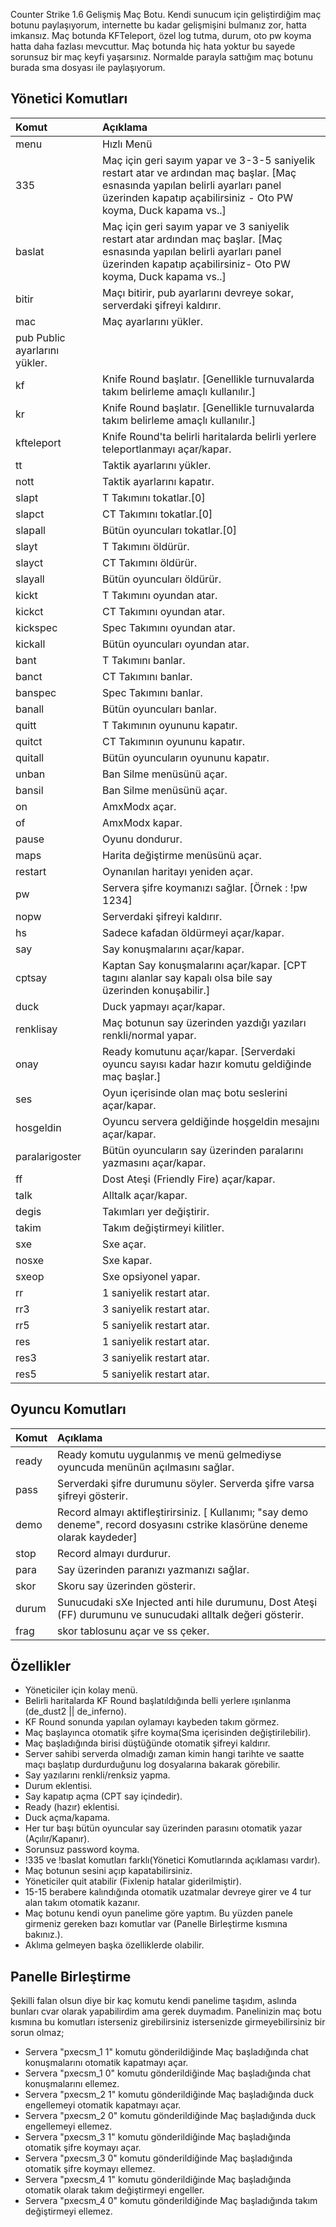 Counter Strike 1.6 Gelişmiş Maç Botu. Kendi sunucum için geliştirdiğim maç botunu paylaşıyorum, internette bu kadar gelişmişini bulmanız zor, hatta imkansız. Maç botunda KFTeleport, özel log tutma, durum, oto pw koyma hatta daha fazlası mevcuttur. Maç botunda hiç hata yoktur bu sayede sorunsuz bir maç keyfi yaşarsınız. Normalde parayla sattığım maç botunu burada sma dosyası ile paylaşıyorum.

## Yönetici Komutları
| Komut                      | Açıklama                                  |
| :----------------------| :--------------------------------------------- |
| menu    | Hızlı Menü          |                                     
| 335     | Maç için geri sayım yapar ve 3-3-5 saniyelik restart atar ve ardından maç başlar. [Maç esnasında yapılan belirli ayarları panel üzerinden kapatıp açabilirsiniz - Oto PW koyma, Duck kapama vs..] | 
| baslat  | Maç için geri sayım yapar ve 3 saniyelik restart atar ardından maç başlar. [Maç esnasında yapılan belirli ayarları panel üzerinden kapatıp açabilirsiniz- Oto PW koyma, Duck kapama vs..]         |     
| bitir	| Maçı bitirir, pub ayarlarını devreye sokar, serverdaki şifreyi kaldırır.  | 
| mac	| Maç ayarlarını yükler. | 
| pub	Public ayarlarını yükler. | 
| kf   | 	Knife Round başlatır. [Genellikle turnuvalarda takım belirleme amaçlı kullanılır.] | 
| kr  | Knife Round başlatır. [Genellikle turnuvalarda takım belirleme amaçlı kullanılır.] | 
| kfteleport  |  Knife Round'ta belirli haritalarda belirli yerlere teleportlanmayı açar/kapar. | 
| tt           |  Taktik ayarlarını yükler.       | 
| nott  |  Taktik ayarlarını kapatır.     | 
| slapt            |  T Takımını tokatlar.[0]           | 
| slapct  |  CT Takımını tokatlar.[0]            | 
| slapall  |  Bütün oyuncuları tokatlar.[0]          | 
| slayt  |  T Takımını öldürür.            | 
| slayct  |  CT Takımını öldürür.             | 
| slayall  |  Bütün oyuncuları öldürür.             | 
| kickt  |  T Takımını oyundan atar.             | 
| kickct  |  CT Takımını oyundan atar.             | 
| kickspec  |  Spec Takımını oyundan atar.                      | 
| kickall  |  Bütün oyuncuları oyundan atar.           | 
| bant  |  T Takımını banlar.          | 
| banct  |  CT Takımını banlar.          |  
| banspec  |  Spec Takımını banlar.        |    
| banall  |  Bütün oyuncuları banlar. | 
| quitt  |  T Takımının oyununu kapatır.|           
| quitct  |  CT Takımının oyununu kapatır. |         
| quitall  |  Bütün oyuncuların oyununu kapatır.|            
| unban      |  Ban Silme menüsünü açar.          |  
| bansil  |  Ban Silme menüsünü açar. | 
| on            |  AmxModx açar. | 
| of  |  AmxModx kapar. | 
| pause  |  Oyunu dondurur. | 
| maps  |  Harita değiştirme menüsünü açar. | 
| restart  |  Oynanılan haritayı yeniden açar.    | 
| pw                  |  Servera şifre koymanızı sağlar. [Örnek : !pw 1234] | 
| nopw            |  Serverdaki şifreyi kaldırır. | 
| hs  |  Sadece kafadan öldürmeyi açar/kapar.                                 | 
| say  |  Say konuşmalarını açar/kapar. | 
| cptsay    |  Kaptan Say konuşmalarını açar/kapar. [CPT tagını alanlar say kapalı olsa bile say üzerinden konuşabilir.] | 
| duck  |  Duck yapmayı açar/kapar. | 
| renklisay  |  Maç botunun say üzerinden yazdığı yazıları renkli/normal yapar.                                   |                                   
| onay  | Ready komutunu açar/kapar. [Serverdaki oyuncu sayısı kadar hazır komutu geldiğinde maç başlar.] | 
| ses  |  Oyun içerisinde olan maç botu seslerini açar/kapar. | 
| hosgeldin  |  Oyuncu servera geldiğinde hoşgeldin mesajını açar/kapar. |  
| paralarigoster    |  Bütün oyuncuların say üzerinden paralarını yazmasını açar/kapar. | 
| ff  |  Dost Ateşi (Friendly Fire) açar/kapar.  | 
| talk  |  Alltalk açar/kapar.  | 
| degis  |  Takımları yer değiştirir. |  
| takim  |  Takım değiştirmeyi kilitler. | 
| sxe  |  Sxe açar. | 
| nosxe  |  Sxe kapar. | 
| sxeop  |  Sxe opsiyonel yapar. | 
| rr         |  1 saniyelik restart atar.       | 
| rr3  |  3 saniyelik restart atar. | 
| rr5  |  5 saniyelik restart atar. | 
| res  |  1 saniyelik restart atar. | 
| res3  |  3 saniyelik restart atar. | 
| res5  |  5 saniyelik restart atar. | 

## Oyuncu Komutları
| Komut                      | Açıklama                                  |
| :----------------------| :--------------------------------------------- |
| ready | Ready komutu uygulanmış ve menü gelmediyse oyuncuda menünün açılmasını sağlar.  | 
| pass  | Serverdaki şifre durumunu söyler. Serverda şifre varsa şifreyi gösterir.  | 
| demo	| Record almayı aktifleştirirsiniz. [ Kullanımı; "say demo deneme", record dosyasını cstrike klasörüne deneme olarak kaydeder] | 
| stop	| Record almayı durdurur.  | 
| para	| Say üzerinden paranızı yazmanızı sağlar.  | 
| skor	| Skoru say üzerinden gösterir.  | 
| durum   | Sunucudaki sXe Injected anti hile durumunu, Dost Ateşi (FF) durumunu  ve sunucudaki alltalk değeri gösterir.  | 
| frag	| skor tablosunu açar ve ss çeker.  | 


## Özellikler
- Yöneticiler için kolay menü.
- Belirli haritalarda KF Round başlatıldığında belli yerlere ışınlanma (de_dust2 || de_inferno).
- KF Round sonunda yapılan oylamayı kaybeden takım görmez.
- Maç başlayınca otomatik şifre koyma(Sma içerisinden değiştirilebilir).
- Maç başladığında birisi düştüğünde otomatik şifreyi kaldırır.
- Server sahibi serverda olmadığı zaman kimin hangi tarihte ve saatte maçı başlatıp durdurduğunu log dosyalarına bakarak görebilir.
- Say yazılarını renkli/renksiz yapma.
- Durum eklentisi.
- Say kapatıp açma (CPT say içindedir).
- Ready (hazır) eklentisi.
- Duck açma/kapama.
- Her tur başı bütün oyuncular say üzerinden parasını otomatik yazar (Açılır/Kapanır).
- Sorunsuz password koyma.
- !335 ve !baslat komutları farklı(Yönetici Komutlarında açıklaması vardır).
- Maç botunun sesini açıp kapatabilirsiniz.
- Yöneticiler quit atabilir (Fixlenip hatalar giderilmiştir).
- 15-15 berabere kalındığında otomatik uzatmalar devreye girer ve 4 tur alan takım otomatik kazanır.
- Maç botunu kendi oyun panelime göre yaptım. Bu yüzden panele girmeniz gereken bazı komutlar var  (Panelle Birleştirme kısmına bakınız.).
- Aklıma gelmeyen başka özelliklerde olabilir.

## Panelle Birleştirme
Şekilli falan olsun diye bir kaç komutu kendi panelime taşıdım, aslında bunları cvar olarak yapabilirdim ama gerek duymadım. Panelinizin maç botu kısmına bu komutları isterseniz girebilirsiniz istersenizde girmeyebilirsiniz bir sorun olmaz;

- Servera "pxecsm_1 1" komutu gönderildiğinde Maç başladığında chat konuşmalarını otomatik kapatmayı açar.
- Servera "pxecsm_1 0" komutu gönderildiğinde Maç başladığında chat konuşmalarını ellemez.
- Servera "pxecsm_2 1" komutu gönderildiğinde Maç başladığında duck engellemeyi otomatik kapatmayı açar.
- Servera "pxecsm_2 0" komutu gönderildiğinde Maç başladığında duck engellemeyi ellemez.
- Servera "pxecsm_3 1" komutu gönderildiğinde Maç başladığında otomatik şifre koymayı açar.
- Servera "pxecsm_3 0" komutu gönderildiğinde Maç başladığında otomatik şifre koymayı ellemez.
- Servera "pxecsm_4 1" komutu gönderildiğinde Maç başladığında otomatik olarak takım değiştirmeyi engeller.
- Servera "pxecsm_4 0" komutu gönderildiğinde Maç başladığında takım değiştirmeyi ellemez.

